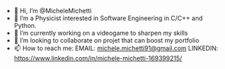- 👋 Hi, I’m @MicheleMichetti
- 👀 I’m a Physicist interested in Software Engineering in C/C++ and Python.
- 🌱 I’m currently working on a videogame to sharpen my skills
- 💞️ I’m looking to collaborate on projet that can boost my portfolio
- 📫 How to reach me: EMAIL: michele.michetti91@gmail.com LINKEDIN: https://www.linkedin.com/in/michele-michetti-169399215/

<!---
MicheleMichetti/MicheleMichetti is a ✨ special ✨ repository because its `README.md` (this file) appears on your GitHub profile.
You can click the Preview link to take a look at your changes.
--->
